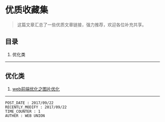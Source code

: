 
# 优质收藏集 #

> 这篇文章汇总了一些优质文章链接，强力推荐，欢迎各位补充共享。

## 目录 ##

1. 优化类

---

## 优化类 ##

1. [web前端优化之图片优化](https://juejin.im/post/59a7725b6fb9a02497170459)

---

```
POST_DATE : 2017/09/22
RECENTLY_MODIFY : 2017/09/22
TIME_COUNTER : 1
AUTHER : WEB UNION
```
